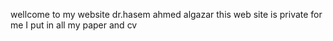 wellcome to my website dr.hasem ahmed algazar
this web site is private for me I put in all my paper and cv
